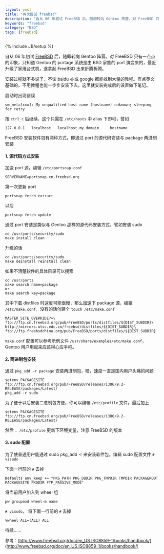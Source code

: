 ```yaml
---
layout: post
title: "再次尝试 freebsd"
description: "自从 06 年初试 FreeBSD 后，随即转向 Gentoo 阵营。对 FreeBSD 只有一点点的印象，只知道 Gentoo 的 po   rtage 系统是由 BSD 家族的 port 演变来的，最近升级了家用台式机，遂拿起 FreeBSD 出来折腾折腾。"
keywords: "freebsd"
category: "BSD"
tags: [freebsd]
---
```

{% include JB/setup %}

自从 06 年初试 [FreeBSD](http://www.freebsd.org) 后，随即转向 Gentoo 阵营。对 FreeBSD 只有一点点的印象，只知道 Gentoo 的 portage 系统是由 BSD 家族的 port 演变来的，最近升级了家用台式机，遂拿起 FreeBSD 出来折腾折腾。

安装过程就不多说了，不论 baidu 亦或 google 都能找到大量的教程。有点英文基础的，不用教程也能一步步安装下去。这里就安装完成后的设置做下笔记。

启动时出现错误

    sm_meta[xxx]: My unqualified host name (hostname) unknown; sleeping for retry

<!-- more -->
按 `ctrl_c` 后继续，这个只需在 `/etc/hosts` 中 alias 下即可，譬如

    127.0.0.1   localhost   localhost.my.domain     hostname

FreeBSD 安装软件包有两种方式，即通过 port 的源代码安装与 package 两进制安装

#### 1. 源代码方式安装

加速 port 源，编辑 `/etc/portsnap.conf`

    SERVERNAME=portsnap.cn.freebsd.org

第一次更新 port

    portsnap fetch extract

以后

    portsnap fetch update

通过 port 安装是类似与 Gentoo 那样的源代码安装方式，譬如安装 sudo

    cd /usr/ports/security/sudo
    make install clean

升级的话

    cd /usr/ports/security/sudo
    make deinstall reinstall clean

如果不清楚软件的具体目录可以搜索

    cd /usr/ports
    make search name=package
    or
    make search key=package

其中下载 distfiles 时速度可能很慢，那么加速下 package 源，编辑 `/etc/make.conf`，没有的话创建个 `touch /etc/make.conf`

    MASTER_SITE_OVERRIDE?=\
    ftp://ftp.cn.freebsd.org/pub/FreeBSD/ports/distfiles/${DIST_SUBDIR}\
    http://mirrors.utsc.edu.cn/freebsd/distfiles/${DIST_SUBDIR}\
    ftp://ftp.freebsdchina.org/pub/FreeBSD/ports/distfiles/${DIST_SUBDIR}

`make.conf` 配置可以参考示例文件 `/usr/share/examples/etc/make.conf`，Gentoo 用户用起来应该得心应手吧。

#### 2. 两进制包安装

通过 `pkg_add -r package` 安装两进制包，嗯，速度一直是国内用户头痛的问题

    setenv PACKAGESITE ftp://ftp.cn.freebsd.org/pub/FreeBSD/releases/i386/9.2-RELEASE/packages/Latest/
    pkg_add -r sudo

为了便于以后安装二进制包方便，你可以编辑 `/etc/profile` 文件，最后加上

    setenv PACKAGESITE ftp://ftp.cn.freebsd.org/pub/FreeBSD/releases/i386/9.2-RELEASE/packages/Latest/

然后 `. /etc/profile` 更新下环境变量，注意 FreeBSD 的版本

#### 3. sudo 配置

为了使普通用户能通过 sudo pkg_add -r 来安装软件包，编辑 sudo 配置文件 `# visudo`

下面一行前的 `#` 去掉

    Defaults env_keep += "PKG_PATH PKG_DBDIR PKG_TMPDIR TMPDIR PACKAGEROOT PACKAGESITE PKGDIR FTP_PASSIVE_MODE"

将当前用户加入到 wheel 组

    pw groupmod wheel-m name

`# visudo`， 将下面一行前的 `#` 去掉

    %wheel ALL=(ALL) ALL

待续......

参考：[http://www.freebsd.org/doc/en_US.ISO8859-1/books/handbook/](http://www.freebsd.org/doc/en_US.ISO8859-1/books/handbook/)
